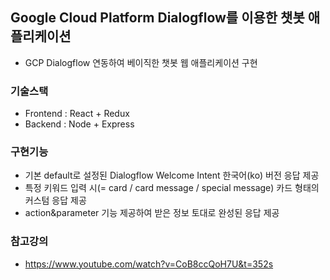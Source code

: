 ## Google Cloud Platform Dialogflow를 이용한 챗봇 애플리케이션

- GCP Dialogflow 연동하여 베이직한 챗봇 웹 애플리케이션 구현

### 기술스택

- Frontend : React + Redux
- Backend : Node + Express

### 구현기능

- 기본 default로 설정된 Dialogflow Welcome Intent 한국어(ko) 버전 응답 제공
- 특정 키워드 입력 시(= card / card message / special message) 카드 형태의 커스텀 응답 제공
- action&parameter 기능 제공하여 받은 정보 토대로 완성된 응답 제공

### 참고강의

- https://www.youtube.com/watch?v=CoB8ccQoH7U&t=352s
